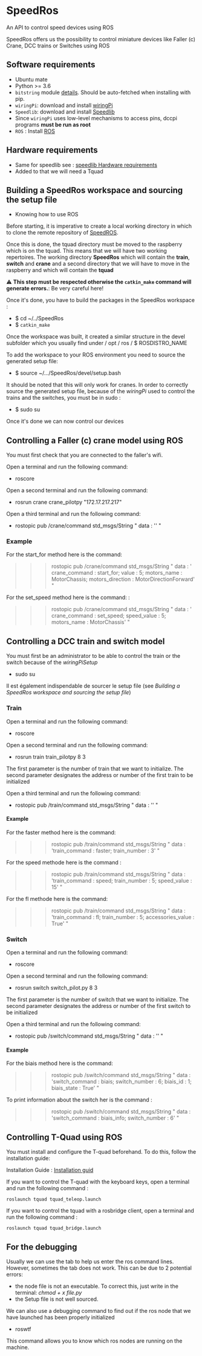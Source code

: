
# SpeedRos

An API to control speed devices using ROS

SpeedRos offers us the possibility to control miniature devices like Faller (c)
Crane, DCC trains or Switches using ROS

Software requirements
---------------------

* Ubuntu mate
* Python >= 3.6
* `bitstring` module [details](https://pypi.python.org/pypi/bitstring/3.1.3). Should be auto-fetched when installing with pip.
* `wiringPi`: download and install [wiringPi](http://wiringpi.com/download-and-install/)
* `Speedlib`: download and install [Speedlib](https://cristal-padrspeed.readthedocs.io/en/latest/documentation.html#installation)
* Since `wiringPi` uses low-level mechanisms to access pins,
dccpi programs **must be run as root**
* `ROS` : Install [ROS](http://wiki.ros.org/ROS/Installation)

Hardware requirements
---------------------

* Same for speedlib see : [speedlib Hardware requirements](https://cristal-padrspeed.readthedocs.io/en/latest/documentation.html#hardware-requirements)
* Added to that we will need a Tquad

Building a SpeedRos workspace and sourcing the setup file
-------------------------------------------------------

* Knowing how to use ROS

Before starting, it is imperative to create a local working directory in which
to clone the remote repository of [SpeedROS](https://github.com/CRIStAL-PADR/SpeedRos).

Once this is done, the tquad directory must be moved to
the raspberry which is on the tquad.
This means that we will have two working repertoires. The working directory
**SpeedRos** which will contain the **train**, **switch** and
**crane** and a second directory that we will have to move in the raspberry and
which will contain the **tquad**


:warning: **This step must be respected otherwise the `catkin_make` command will**
**generate errors.**: Be very careful here!

Once it's done, you have to build the packages in the SpeedRos workspace :

* $ cd ~/../SpeedRos
* $ `catkin_make`

Once the workspace was built, it created a similar structure in the devel
subfolder which you usually find under / opt / ros / $ ROSDISTRO_NAME

To add the workspace to your ROS environment you need to source the generated
setup file:

* $ source ~/.../SpeedRos/devel/setup.bash

It should be noted that this will only work for cranes. In order to correctly
source the generated setup file, because of the *wiringPi* used to control the
trains and the switches, you must be in sudo :

* $ sudo su

Once it's done we can now control our devices

## Controlling a Faller (c) crane model using ROS

You must first check that you are connected to the faller's wifi.

Open a terminal and run the following command: 
 * roscore

Open a second terminal and run the following command: 
 * rosrun crane crane_pilotpy "172.17.217.217"

Open a third terminal and run the following command: 
 * rostopic pub /crane/command std_msgs/String " data : '' "

### Example
For the start_for method here is the command:
 >>> rostopic pub /crane/command std_msgs/String " data : ' crane_command : start_for; value : 5; motors_name : MotorChassis; motors_direction : MotorDirectionForward' "

For the set_speed method here is the command: : 
 >>> rostopic pub /crane/command std_msgs/String " data : ' crane_command : set_speed; speed_value : 5; motors_name : MotorChassis' "

## Controlling a DCC train and switch model

You must first be an administrator to be able to control the train or the switch because of the *wiringPiSetup*
 * sudo su

Il est également indispendable de sourcer le setup file (see *Building a SpeedRos workspace and sourcing the setup file*)

### Train
Open a terminal and run the following command: 
 * roscore

Open a second terminal and run the following command: 
 * rosrun train train_pilotpy 8 3

The first parameter is the number of train that we want to initialize.
The second parameter designates the address or number of the first train to be initialized

Open a third terminal and run the following command: 
 * rostopic pub /train/command std_msgs/String " data : '' "

#### Example
For the faster method here is the command:
 >>> rostopic pub /train/command std_msgs/String " data : 'train_command : faster; train_number : 3' "

For the speed methode here is the command : 
 >>> rostopic pub /train/command std_msgs/String " data : 'train_command : speed; train_number : 5; speed_value : 15' "

For the fl methode here is the command:
 >>> rostopic pub /train/command std_msgs/String " data : 'train_command : fl; train_number : 5; accessories_value : True' "

### Switch
Open a terminal and run the following command: 
 * roscore

Open a second terminal and run the following command: 
 * rosrun switch switch_pilot.py 8 3

The first parameter is the number of switch that we want to initialize.
The second parameter designates the address or number of the first switch to be initialized

Open a third terminal and run the following command: 
 * rostopic pub /switch/command std_msgs/String " data : '' "

#### Example

For the biais method here is the command:
 >>> rostopic pub /switch/command std_msgs/String " data : 'switch_command : biais; switch_number : 6; biais_id : 1; biais_state : True' "

To print information about the switch her is the command :

 >>> rostopic pub /switch/command std_msgs/String " data : 'switch_command : biais_info; switch_number : 6' "

## Controlling T-Quad using ROS

You must install and configure the T-quad beforehand. To do this, follow the installation guide:

Installation Guide : [Installation guid](https://github.com/CRIStAL-PADR/SpeedRos/blob/master/src/tquad/Installation_Guide.md)

If you want to control the T-quad with the keyboard keys, open a terminal and run the following command :

    roslaunch tquad tquad_teleop.launch

If you want to control the tquad with a rosbridge client, open a terminal and run the following command :

    roslaunch tquad tquad_bridge.launch

## For the debugging
Usually we can use the tab to help us enter the ros command lines.
However, sometimes the tab does not work. This can be due to 2 potential errors:
* the node file is not an executable. To correct this, just write in the terminal: *chmod + x file.py*
* the Setup file is not well sourced.

We can also use a debugging command to find out if the ros node that we have launched has been properly initialized
* roswtf

This command allows you to know which ros nodes are running on the machine.

